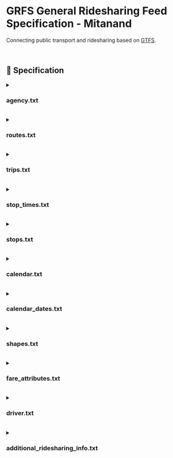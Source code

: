 # GRFS General Ridesharing Feed Specification - Mitanand
Connecting public transport and ridesharing based on [GTFS](https://gtfs.org).
<!--
## :rotating_light: ToDo 
- [ ] GTFS-RT zur Aktualisierung der Daten <br>
- [ ] Limit Beschreiben max. 256 Character etc.
- [ ] Links im Dokument setzen
- [ ] Ausgabe bei keiner Angabe im optionalen Feld - Default = none?
- [ ] Definition des Inputs von Anbietern / API-Key JSON/XML in welcher Form?
- [ ] Short Name rausnehmen ? Macht Sinn bei Buslinien X200 oder 135 etc.
- [ ] API-Key, Tokens, etc. Sicherheit?
- [ ] Integration via A) JSON/XML API-Key  B) rideshareapi/GTFS C) MFDZ Amarillo Github
- [ ] Zeichen an GTFS anlehnen
- [ ] Trip_url durch route_url ersetzten
- [ ] ID Semantik nicht zu hart angeben
- [ ] Stop_times - Haltestellen sehr nahe am Start und am Ziel -> nur als Einstieg bzw. Ausstieg definieren - Vermeidung von sehr kurzen Fahrten
- [ ] Teilstrecken Buchung bzw. Matching -> trip_id Bezug bei fare_attributes fehlerhaft wegen Teilstrecke. Preis pro Kilometer? Teilstreckung Berechnung funktioniert nur beim dem der das Matching macht -> Cent pro Kilometer / Schwierigkeit bei Vollautomatisierten Systemen bspw. BlaBlaCar
- [ ] 🟥 Pflichtfeld / 🟦 Optional
- [ ] Vollautomatisierte Systeme direkt über GTFS da Stops vorher definiert sind.
- [ ] profile_picture -> url
- [ ] rating muss ein float sein
- [ ] routes.txt und trips.txt Beziehung 1:1
- [ ] Shapes.txt welches Koordinatensystem wird verwendet - WGS 84?!
-->
<br>

## :minibus: Specification

<details>
<summary><h3>agency.txt</h3><br>
</summary>

File: **Required**

All **Optional** attributes as in [GTFS agency.txt](https://gtfs.org/schedule/reference/#agencytxt).

Primary key (`agency_id`)

|  Field Name | Type | Presence | Description |
|  ------ | ------ | ------ | ------ |
|  `agency_id` | Unique ID | **Required** | Identifies a transit brand which is often synonymous with a transit agency. Note that in some cases, such as when a single agency operates multiple separate services, agencies and brands are distinct. This document uses the term "agency" in place of "brand". A dataset may contain data from multiple agencies. |
|  `agency_name` | Text | **Required** | Full name of the transit agency. |
|  `agency_url` | URL | **Required** | URL of the transit agency. |
|  `agency_timezone` | Timezone | **Required** | Timezone where the transit agency is located. If multiple agencies are specified in the dataset, each must have the same `agency_timezone`. |

#### Example: agency.txt

```
agency_id,agency_name,agency_url,agency_timezone 
example,"EXAMPLE AG","https://www.example.com",Europe/Berlin
```
</details>


<details>
<summary><h3>routes.txt</h3><br>
</summary>
  

File: **Required**

All **Optional** attributes as in [GTFS routes.txt](https://gtfs.org/schedule/reference/#routestxt).

Primary key (`route_id`) - 1:1 Beziehung zwischen route_id und trip_id - Abweichung von GTFS.

|  Field Name | Type | Presence | Description |
|  ------ | ------ | ------ | ------ |
|  `route_id` | Unique ID | **Required** | Identifies a route. Prefixed with agency_id and ":" if multiple agencies are defined in agency.txt, e.g. "goflux:1234" |
|  `agency_id` | Foreign ID referencing `agency.agency_id` | **Required** | Agency for the specified route. |
|  `route_short_name` | Text | **Required** | Short name of a route departure_{city} -> {arrival_city}, e.g. Berlin - Munich. |
|  `route_long_name` | Text | **Required** | Full name of a route. This name is generally more descriptive than the `route_short_name` and often includes the route's destination or stop, {departure_address} - {arrival_address}, e.g. Alexanderplatz 7, 10178 Berlin - Marienplatz 8, 80331 Munich |
|  `route_type` | Enum | **Required** | 1551 | 1551 is the type supported by OpenTripPlanner |
|  `route_url` | URL | **Required** | URL of a web page about the particular route. Should be different from the `agency.agency_url` value, e.g. https://fahrgemeinschaft.de/?trip=322337 |

#### Example: routes.txt

```
route_id,agency_id,route_short_name,route_long_name, route_type,route_url
goflux:05558a29-7a0a-42fa-8162-501e3c7a024a_dfde43ae-7f38-4d6e-9951-bfd622e23c55,goflux,"Berlin - Munich","Alexanderplatz 7,10178 Berlin - Marienplatz 8, 80331 Munich",1551,https://goflux.de/?trip=322337
```
</details>


<details>
<summary><h3>trips.txt</h3><br>
</summary>

File: **Required**

All **Optional** attributes as in [GTFS trips.txt](https://gtfs.org/schedule/reference/#tripstxt).

Primary key (`trip_id`) - 1:1 Beziehung zwischen route_id und trip_id - Abweichung von GTFS.

|  Field Name | Type | Presence | Description |
|  ------ | ------ | ------ | ------ |
|  `route_id` | Foreign ID referencing `routes.route_id` | **Required** | Identifies a route. |
|  `service_id` | Foreign ID referencing `calendar.service_id` or `calendar_dates.service_id` | **Required** | Identifies a set of dates when service is available for one or more routes. |
|  `trip_id` | Unique ID | **Required** | Identifies a trip. |
|  `shape_id` | Foreign ID referencing `shapes.shape_id` | **Required** | Identifies a geospatial shape describing the vehicle travel path for a trip. |

#### Example: trips.txt

```
route_id,trip_id,service_id,shape_id 
goflux:05558a29-7a0a-42fa-8162-501e3c7a024a_dfde43ae-7f38-4d6e-9951-bfd622e23c55,"EXAMPLE AG","https://www.example.com",Europe/Berlin
```

</details>

<details>
<summary><h3>stop_times.txt</h3><br>
</summary>

File: **Required**

All **Optional** attributes as in [GTFS stop_times.txt](https://gtfs.org/schedule/reference/#stop_timestxt).

Primary key (`trip_id`, `stop_sequence`)

|  Field Name | Type | Presence | Description |
|  ------ | ------ | ------ | ------ |
|  `trip_id` | Foreign ID referencing `trips.trip_id` | **Required** | Identifies a trip.  |
|  `arrival_time` | Time | **Conditionally Required** | Arrival time at the stop (defined by `stop_times.stop_id`) for a specific trip (defined by `stop_times.trip_id`) in the time zone specified by `agency.agency_timezone`, not `stops.stop_timezone`. <br><br>If there are not separate times for arrival and departure at a stop, `arrival_time` and `departure_time` should be the same. <br><br>For times occurring after midnight on the service day, enter the time as a value greater than 24:00:00 in HH:MM:SS.<br><br> If exact arrival and departure times (`timepoint=1` or empty) are not available, estimated or interpolated arrival and departure times (`timepoint=0`) should be provided.<br><br>Conditionally Required:<br>- **Required** for the first and last stop in a trip (defined by `stop_times.stop_sequence`). <br>- **Required** for `timepoint=1`.<br>- Optional otherwise. |
|  `departure_time` | Time | **Conditionally Required** | Departure time from the stop (defined by `stop_times.stop_id`) for a specific trip (defined by `stop_times.trip_id`) in the time zone specified by `agency.agency_timezone`, not `stops.stop_timezone`.<br><br>If there are not separate times for arrival and departure at a stop, `arrival_time` and `departure_time` should be the same. <br><br>For times occurring after midnight on the service day, enter the time as a value greater than 24:00:00 in HH:MM:SS.<br><br> If exact arrival and departure times (`timepoint=1` or empty) are not available, estimated or interpolated arrival and departure times (`timepoint=0`) should be provided. | |
|  `stop_id` | Foreign ID referencing `stops.stop_id` | **Required** | Identifies the serviced stop. All stops serviced during a trip must have a record in [stop_times.txt](#stop_timestxt). Referenced locations must be stops/platforms, i.e. their `stops.location_type` value must be `0` or empty. A stop may be serviced multiple times in the same trip, and multiple trips and routes may service the same stop. |
|  `stop_sequence` | Non-negative integer | **Required** | Order of stops for a particular trip. The values must increase along the trip but do not need to be consecutive.<hr>*Example: The first location on the trip could have a `stop_sequence`=`1`, the second location on the trip could have a `stop_sequence`=`23`, the third location could have a `stop_sequence`=`40`, and so on.* |

#### Example: stop_times.txt

```
trip_id,departure_time,arrival_time,stop_id,stop_sequence
fg:1,15:45:06,15:45:06,de:08436:8049,2
```
</details>

<details>
<summary><h3>stops.txt</h3><br>
</summary>

File: **Required**

All **Optional** attributes as in [GTFS stops.txt](https://gtfs.org/schedule/reference/#stopstxt).

Primary key (`stop_id`)

|  Field Name | Type | Presence | Description |
| :-------------: | :-------------: | :-------------: | :-------------: |
|  `stop_id` | Unique ID | **Required** | Identifies a location: stop/platform, station, entrance/exit, generic node or boarding area (see `location_type`). <br><br>Multiple routes may use the same `stop_id`. |
|  `stop_name` | Text | **Required** | Name of the location, e.g. {street}, {house_nr}, {zip}, {city}. |
|  `stop_lat` | Latitude | **Required** | Latitude of the location. |
|  `stop_lon` | Longitude | **Required** | Longitude of the location. |

#### Example: stops.txt

```
stop_id,stop_lat,stop_lon,stop_name
mfdz:Ang001,53.11901,14.015776,Mitfahrbank Biesenbrow
```

</details>

<details>
<summary><h3>calendar.txt</h3><br>
</summary>

File: **Required**

**All** attributes as in [GTFS calendar.txt](https://gtfs.org/schedule/reference/#calendartxt).

Primary key (`service_id`)

| Field Name | Type | Presence | Notwendigkeit |
| :-------------: | :-------------: | :-------------: | :-------------: |
| `service_id` | Unique ID | **Required** | Identifies a set of dates when service is available for one or more routes. Each service_id value must be unique in a calendar.txt file. |
| `monday` | ENUM | **Required** |  Indicates whether the service operates on all Mondays in the date range specified by the start_date and end_date fields. Note that exceptions for particular dates may be listed in calendar_dates.txt. Valid options are:<br>1 - Service is available for all Mondays in the date range.<br>0 - Service is not available for Mondays in the date range. |
| `tuesday` | ENUM | **Required** | Functions in the same way as monday except applies to Tuesdays |
| `wednesday` | ENUM | **Required** | Functions in the same way as monday except applies to Tuesdays |
| `thursday` | ENUM | **Required** | Functions in the same way as monday except applies to Tuesdays |
| `friday` | ENUM | **Required** | Functions in the same way as monday except applies to Tuesdays |
| `saturday` | ENUM | **Required** | Functions in the same way as monday except applies to Tuesdays |
| `sunday` | ENUM | **Required** | Functions in the same way as monday except applies to Tuesdays |
| `start_date` | ENUM | **Required** | Start service day for the service interval.  |
| `end_date` | ENUM | **Required** | End service day for the service interval. This service day is included in the interval. |

#### Example: calendar.txt

```
service_id,monday,tuesday,wednesday,thursday,friday,saturday,sunday,start_date,end_date
fg:1,0,0,1,0,0,0,0,20220223,20220223
```
</details>

<details>
<summary><h3>calendar_dates.txt</h3><br>
</summary>

File: **Required**

**All** attributes as in [GTFS calendar_dates.txt](https://gtfs.org/schedule/reference/#calendar_datestxt).

Primary key (`service_id`,`date`)

| Field Name | Type | Presence | Notwendigkeit |
| :-------------: | :-------------: | :-------------: | :-------------: |
| `service_id` | Unique ID | **Required** | Identifies a set of dates when service is available for one or more routes. Each service_id value must be unique in a calendar.txt file. |
| `date` | Date | **Required** | Date when service exception occurs. |
| `exception_type` | ENUM | **Required** | Indicates whether service is available on the date specified in the date field. Valid options are:<br>1 - Service has been added for the specified date.<br>2 - Service has been removed for the specified date. |

#### Example: calendar_dates.txt

```
service_id,date,exception_type
fg:1,20220223,,
```
</details>

<details>
<summary><h3>shapes.txt</h3><br>
</summary>

File: **Required**

All **Optional** attributes as in [GTFS shapes.txt](https://gtfs.org/schedule/reference/#shapestxt).

Primary key (`shape_id`)

| Field Name | Type | Presence | Notwendigkeit |
| :-------------: | :-------------: | :-------------: | :-------------: |
| `shape_id` | ID | **Required** | Identifies a shape. |
| `shape_pt_lon` | Latitude | **Required** | Latitude of a shape point. Each record in shapes.txt represents a shape point used to define the shape. |
| `shape_pt_lat` | Longitude | **Required** | Longitude of a shape point. |
| `shape_pt_sequence` | Non-negative integer | **Required** | Sequence in which the shape points connect to form the shape. Values must increase along the trip but do not need to be consecutive.Example: If the shape "A_shp" has three points in its definition, the shapes.txt file might contain these records to define the shape: <br> shape_id,shape_pt_lat,shape_pt_lon,shape_pt_sequence <br> A_shp,37.61956,-122.48161,0 <br> A_shp,37.64430,-122.41070,6 <br> A_shp,37.65863,-122.30839,11 |

#### Example: shapes.txt

```
shape_id,shape_pt_lon,shape_pt_lat,shape_pt_sequence
1,9.595989,47.753088,1
```

</details>

<details>
<summary><h3>fare_attributes.txt</h3><br>
</summary>

File: Optional

All **Optional** attributes as in [GTFS fare_attributes.txt](https://gtfs.org/schedule/reference/#fare_attributestxt).

Primary key (`trip_id`)

| Field Name | Type | Presence | Notwendigkeit |
| :-------------: | :-------------: | :-------------: | :-------------: |
| `trip_id` | Unique ID | Optional | Identifies a trip. |
| `fare_id` | Unique ID | Optional | Identifies a fare class. |
| `price` | Non-negative float | Optional | Fare price, in the unit specified by currency_type. |
| `currency_type` | Currency code | Optional | Currency used to pay the fare.|
| `payment_method` | Enum | Optional | Gibt an, wann der Fahrpreis bezahlt werden muss. Gültige Optionen sind:<br> 0 - Fahrpreis wird an Bord bezahlt.<br> 1 - Der Fahrpreis muss vor dem Einsteigen bezahlt werden. |


#### Example: fare_attributes.txt

```
trip_id,fare_id,price,currency_type,payment_method
e5cacd3-96de-4c40-9f4f-caf17b85619a,54asdasd8asd2asd,5.60,EUR,0
```

</details>

<details>
<summary><h3>driver.txt</h3><br>
</summary>

File: Optional

Extension of GRFS to the GTFS standard

Primary key (`trip_id`)

| Field Name | Type | Presence | Notwendigkeit |
| :-------------: | :-------------: | :-------------: | :-------------: |
| `trip_id` | Text | Optional | Identifies a trip. |
| `profile_picture` | URL | Optional | URL contains the profile picture |
| `driver_id` | Unique ID | Optional | Identifies a driver. |
| `rating` | ENUM | Optional | Rating of the driver from 1 to 5. <br> 0 no rating yet |


#### Example: driver.txt

```
trip_id,profile_picture,driver_id,rating
e5cacd3-96de-4c40-9f4f-caf17b85619a,"https://www.example.com",47753088,3,2
```
</details>

<details>
<summary><h3>additional_ridesharing_info.txt</h3><br>
</summary>

File: Optional

Extension of GRFS to the GTFS standard

Primary key (`trip_id`)

| Field Name | Type | Presence | Notwendigkeit |
| :-------------: | :-------------: | :-------------: | :-------------: |
| `trip_id` | Unique ID | **Required** | Identifies a trip. |
| `number_free_seats` | ENUM | **Required** |  Number of free seats |
| `same_gender` | ENUM | Optional | Trip only for same gender:<br>1: Yes<br>2: No |
| `luggage_size` | ENUM | Optional | Size of the luggage: <br>1: Small<br>2: medium <br>3: large|
| `animal_car` | ENUM | Optional | Animals in Car allowed:<br>1: Yes<br>2: No |
| `car_model` | Text | Optional | Car model |
| `car_brand` | Text | Optional | Car brand |
| `creation_date` | DATE | **Required** | Date when trip was create - YYYYMMDD HH:MM:SS |
| `smoking` | ENUM | Optional | Smoking allowed:<br>1: Yes<br>2: No  |
| `payment_method` | Text | Optional | Method of payment |


#### Example: additional_ridesharing_info.txt

```
trip_id,number_free_seats,same_gender,luggage_size,animal_car,car_model,car_brand,creation_date,smoking,payment_method
e5cacd3-96de-4c40-9f4f-caf17b85619a,2,false,small,false,Golf,VW,20230820 12:10:10,false,PayPal
```
</details>
<!--
## :hammer: inbound rideshareapi

### How to participate as a ridesharing provider?

<br>
<br>

![Alt Test](https://github.com/mitanand/rideshareapi/blob/4f4db82f9dd5d677ef3dd926dbc86237c6d5e45a/rideshareapi_how_to_participate.png)

<br>

<details>
<summary><h3>JSON/XML via API-KEY (Picutre version A)</h3> </summary>
</details>

<details>
<summary><h3>rideshareapi via ridesharing provider (Picutre version B)</h3> </summary>
</details>

<details>
<summary><h3>MFDZ Amarillo (Picutre version A)</h3> </summary>
</details>
-->



  
